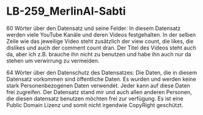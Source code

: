 # LB-259_MerlinAl-Sabti

60 Wörter über den Datensatz und seine Felder:
In diesem Datensatz werden viele YouTube Kanäle und deren Videos festgehalten.
In der selben Zeile wie das jeweilige Video steht zusätzlich der view count, die likes, die dislikes und auch der comment count dran.
Der Titel des Videos steht auch da, aber ich z.B. brauche ihn nicht zu benutzen und habe ihn auch nur da stehen um verwirrung zu vermeiden.

64 Wörter über den Datenschutz des Datensatzes:
Die Daten, die in diesem Datensatz vorkommen sind öffentliche Daten.
Es wurden und werden keine stark Personenbezogenen Daten verwendet.
Jeder kann auf diese Daten frei zugreifen.
Der Datensatz stand mir und auch allen anderen Personen, die diesen datensatz benutzen möchten frei zur verfügung.
Es ist eine Public Domain Lizenz und somit nicht irgendwie CopyRight geschützt.

